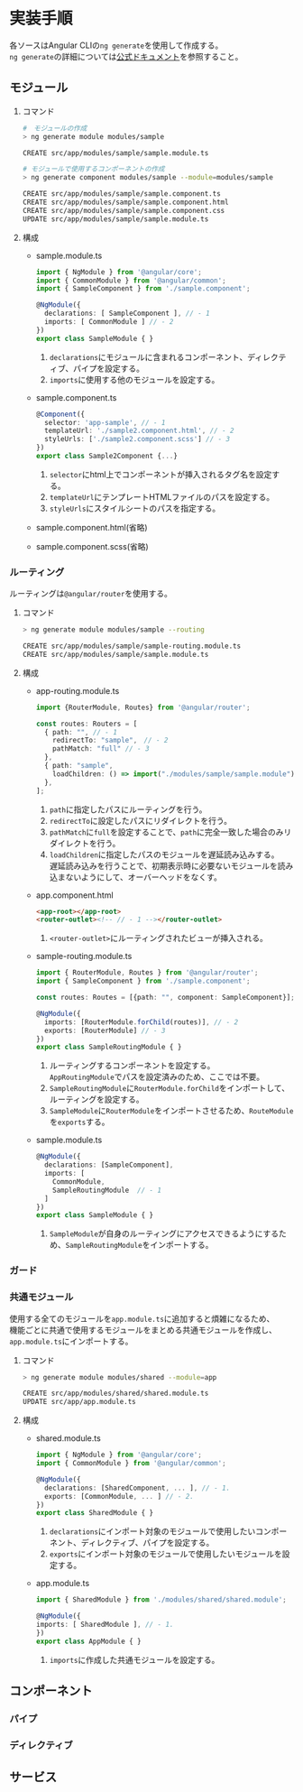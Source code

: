 # 実装手順

各ソースはAngular CLIの`ng generate`を使用して作成する。  
`ng generate`の詳細については[公式ドキュメント](https://angular.jp/cli/generate)を参照すること。  

## モジュール

1. コマンド

    ```sh
    #　モジュールの作成
    > ng generate module modules/sample

    CREATE src/app/modules/sample/sample.module.ts

    # モジュールで使用するコンポーネントの作成
    > ng generate component modules/sample --module=modules/sample

    CREATE src/app/modules/sample/sample.component.ts
    CREATE src/app/modules/sample/sample.component.html
    CREATE src/app/modules/sample/sample.component.css
    UPDATE src/app/modules/sample/sample.module.ts
    ```

1. 構成

    - sample.module.ts  

        ```ts
        import { NgModule } from '@angular/core';
        import { CommonModule } from '@angular/common';
        import { SampleComponent } from './sample.component';

        @NgModule({
          declarations: [ SampleComponent ], // - 1
          imports: [ CommonModule ] // - 2
        })
        export class SampleModule { }
        ```

        1. `declarations`にモジュールに含まれるコンポーネント、ディレクティブ、パイプを設定する。  
        2. `imports`に使用する他のモジュールを設定する。  

    - sample.component.ts  

        ```ts
        @Component({
          selector: 'app-sample', // - 1
          templateUrl: './sample2.component.html', // - 2
          styleUrls: ['./sample2.component.scss'] // - 3
        })
        export class Sample2Component {...}
        ```

        1. `selector`にhtml上でコンポーネントが挿入されるタグ名を設定する。  
        2. `templateUrl`にテンプレートHTMLファイルのパスを設定する。  
        3. `styleUrls`にスタイルシートのパスを指定する。  

    - sample.component.html(省略)  
    - sample.component.scss(省略)  

### ルーティング

ルーティングは`@angular/router`を使用する。  

1. コマンド

    ```sh
    > ng generate module modules/sample --routing

    CREATE src/app/modules/sample/sample-routing.module.ts
    CREATE src/app/modules/sample/sample.module.ts
    ```

1. 構成

    - app-routing.module.ts  

        ```ts
        import {RouterModule, Routes} from '@angular/router';

        const routes: Routers = [
          { path: "", // - 1
            redirectTo: "sample",　// - 2
            pathMatch: "full" // - 3
          },
          { path: "sample",
            loadChildren: () => import("./modules/sample/sample.module").then(m => m.SampleModule) // - 4
          },
        ];
        ```

        1. `path`に指定したパスにルーティングを行う。  
        2. `redirectTo`に設定したパスにリダイレクトを行う。  
        3. `pathMatch`に`full`を設定することで、`path`に完全一致した場合のみリダイレクトを行う。  
        4. `loadChildren`に指定したパスのモジュールを遅延読み込みする。  
        遅延読み込みを行うことで、初期表示時に必要ないモジュールを読み込まないようにして、オーバーヘッドをなくす。  

    - app.component.html

        ```html
        <app-root></app-root>
        <router-outlet><!-- // - 1 --></router-outlet>
        ```

        1. `<router-outlet>`にルーティングされたビューが挿入される。  

    - sample-routing.module.ts  

        ```ts
        import { RouterModule, Routes } from '@angular/router';
        import { SampleComponent } from './sample.component';

        const routes: Routes = [{path: "", component: SampleComponent}]; // - 1

        @NgModule({
          imports: [RouterModule.forChild(routes)], // - 2
          exports: [RouterModule] // - 3
        })
        export class SampleRoutingModule { }
        ```

        1. ルーティングするコンポーネントを設定する。  
        `AppRoutingModule`でパスを設定済みのため、ここでは不要。  
        2. `SampleRoutingModule`に`RouterModule.forChild`をインポートして、ルーティングを設定する。  
        3. `SampleModule`に`RouterModule`をインポートさせるため、`RouteModule`を`exports`する。  

    - sample.module.ts  

        ```ts
        @NgModule({
          declarations: [SampleComponent],
          imports: [
            CommonModule,
            SampleRoutingModule  // - 1
          ]
        })
        export class SampleModule { }
        ```

        1. `SampleModule`が自身のルーティングにアクセスできるようにするため、`SampleRoutingModule`をインポートする。  

### ガード

### 共通モジュール

使用する全てのモジュールを`app.module.ts`に追加すると煩雑になるため、  
機能ごとに共通で使用するモジュールをまとめる共通モジュールを作成し、`app.module.ts`にインポートする。  

1. コマンド  

    ```sh
    > ng generate module modules/shared --module=app

    CREATE src/app/modules/shared/shared.module.ts
    UPDATE src/app/app.module.ts
    ```

2. 構成  

    - shared.module.ts  

        ```ts
        import { NgModule } from '@angular/core';
        import { CommonModule } from '@angular/common';

        @NgModule({
          declarations: [SharedComponent, ... ], // - 1.
          exports: [CommonModule, ... ] // - 2.
        })
        export class SharedModule { }
        ```

        1. `declarations`にインポート対象のモジュールで使用したいコンポーネント、ディレクティブ、パイプを設定する。  
        2. `exports`にインポート対象のモジュールで使用したいモジュールを設定する。  

    - app.module.ts  

        ```ts
        import { SharedModule } from './modules/shared/shared.module';

        @NgModule({
        imports: [ SharedModule ], // - 1.
        })
        export class AppModule { }
        ```

        1. `imports`に作成した共通モジュールを設定する。  

## コンポーネント

### パイプ

### ディレクティブ

## サービス
